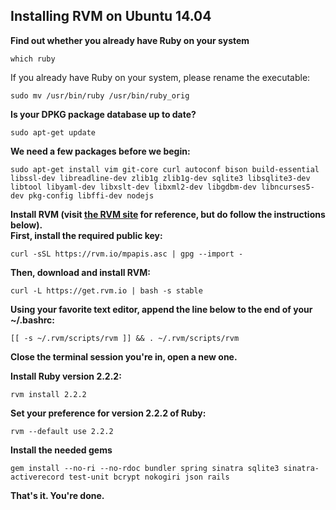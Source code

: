 ## Installing RVM on Ubuntu 14.04

**Find out whether you already have Ruby on your system**

```
which ruby
```
If you already have Ruby on your system, please rename the executable:
```
sudo mv /usr/bin/ruby /usr/bin/ruby_orig
```

**Is your DPKG package database up to date?**
```
sudo apt-get update
```
**We need a few packages before we begin:**
```
sudo apt-get install vim git-core curl autoconf bison build-essential libssl-dev libreadline-dev zlib1g zlib1g-dev sqlite3 libsqlite3-dev libtool libyaml-dev libxslt-dev libxml2-dev libgdbm-dev libncurses5-dev pkg-config libffi-dev nodejs
```
**Install RVM (visit [the RVM site](https://rvm.io/rvm/install/) for reference, but do follow the instructions below).**  
**First, install the required public key:**
```
curl -sSL https://rvm.io/mpapis.asc | gpg --import -
```
**Then, download and install RVM:**
```
curl -L https://get.rvm.io | bash -s stable
```
**Using your favorite text editor, append the line below to the end of your ~/.bashrc:**
```
[[ -s ~/.rvm/scripts/rvm ]] && . ~/.rvm/scripts/rvm
```
**Close the terminal session you're in, open a new one.**

**Install Ruby version 2.2.2:**
```
rvm install 2.2.2
```
**Set your preference for version 2.2.2 of Ruby:**
```
rvm --default use 2.2.2
```
**Install the needed gems**
```
gem install --no-ri --no-rdoc bundler spring sinatra sqlite3 sinatra-activerecord test-unit bcrypt nokogiri json rails
```
**That's it. You're done.**
